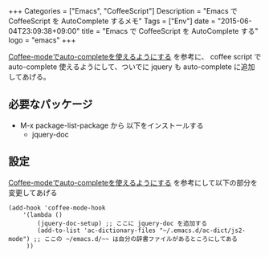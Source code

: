 +++
Categories = ["Emacs", "CoffeeScript"]
Description = "Emacs で CoffeeScript を AutoComplete するメモ"
Tags = ["Env"]
date = "2015-06-04T23:09:38+09:00"
title = "Emacs で CoffeeScript を AutoComplete する"
logo = "emacs"
+++

[Coffee-modeでauto-completeを使えるようにする](http://tatsuyano.github.io/blog/2013/03/19/coffee-mode-used-ac-dict/) を参考に、
coffee script で auto-complete 使えるようにして、ついでに jquery も auto-complete に追加してあげる。
<!--more-->

## 必要なパッケージ

-   M-x package-list-package から 以下をインストールする
    -   jquery-doc

## 設定

[Coffee-modeでauto-completeを使えるようにする](http://tatsuyano.github.io/blog/2013/03/19/coffee-mode-used-ac-dict/) を参考にして以下の部分を変更してあげる

~~~clike
(add-hook 'coffee-mode-hook
    '(lambda ()
        (jquery-doc-setup) ;; ここに jquery-doc を追加する
        (add-to-list 'ac-dictionary-files "~/.emacs.d/ac-dict/js2-mode") ;; ここの ~/emacs.d/~~ は自分の辞書ファイルがあるところにしてある
     ))
~~~
